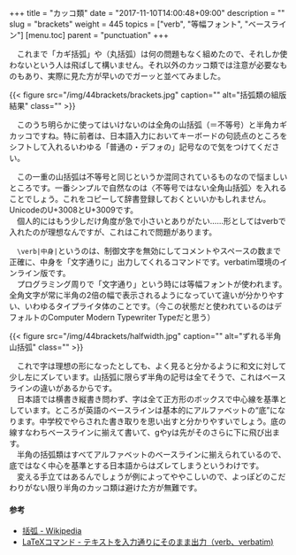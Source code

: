 +++
title = "カッコ類"
date = "2017-11-10T14:00:48+09:00"
description = ""
slug = "brackets"
weight = 445
topics = ["verb", "等幅フォント", "ベースライン"]
[menu.toc]
    parent = "punctuation"
+++

&#x3000;これまで「カギ括弧」や（丸括弧）は何の問題もなく組めたので、それしか使わないという人は飛ばして構いません。それ以外のカッコ類では注意が必要なものもあり、実際に見た方が早いのでガーッと並べてみました。

{{< figure src="/img/44brackets/brackets.jpg" caption="" alt="括弧類の組版結果" class="" >}}

　このうち明らかに使ってはいけないのは全角の山括弧（＝不等号）と半角カギカッコですね。特に前者は、日本語入力においてキーボードの句読点のところをシフトして入れるいわゆる「普通の・デフォの」記号なので気をつけてください。

　この一重の山括弧は不等号と同じというか混同されているものなので悩ましいところです。一番シンプルで自然なのは〈不等号ではない全角山括弧〉を入れることでしょう。これをコピーして辞書登録しておくといいかもしれません。UnicodeのU+3008とU+3009です。  
　個人的にはもう少しだけ角度が急で小さいとありがたい……形としてはverbで入れたのが理想なんですが、これはこれで問題があります。

　`\verb|中身|`というのは、制御文字を無効にしてコメントやスペースの数まで正確に、中身を「文字通りに」出力してくれるコマンドです。verbatim環境のインライン版です。  
　プログラミング周りで「文字通り」という時には等幅フォントが使われます。全角文字が常に半角の2倍の幅で表示されるようになっていて違いが分かりやすい、いわゆるタイプライタ体のことです。（今この状態だと使われているのはデフォルトのComputer Modern Typewriter Typeだと思う）

{{< figure src="/img/44brackets/halfwidth.jpg" caption="" alt="ずれる半角山括弧" class="" >}}


　これで字は理想の形になったとしても、よく見ると分かるように和文に対して少し左にズレています。山括弧に限らず半角の記号は全てそうで、これはベースラインの違いがあるからです。  
　日本語では横書き縦書き問わず、字は全て正方形のボックスで中心線を基準としています。ところが英語のベースラインは基本的にアルファベットの“底”になります。中学校でやらされた書き取りを思い出すと分かりやすいでしょう。底の線すなわちベースラインに揃えて書いて、gやyは先がそのさらに下に飛び出ます。  
　半角の括弧類はすべてアルファベットのベースラインに揃えられているので、底ではなく中心を基準とする日本語からはズレてしまうというわけです。  
　変える手立てはあるんでしょうが例によってややこしいので、よっぽどのこだわりがない限り半角のカッコ類は避けた方が無難です。

#### 参考
- [括弧 - Wikipedia](https://ja.wikipedia.org/wiki/%E6%8B%AC%E5%BC%A7)
- [LaTeXコマンド - テキストを入力通りにそのまま出力（verb、verbatim)](https://medemanabu.net/latex/verb-verbatim/)